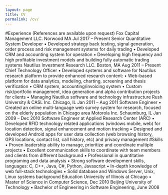 ```yaml
---
layout: page
title: CV
permalink: /cv/
---
```


#Experience (References are available upon request)
Fox Capital Management LLC. Norwood MA Jul 2017 – Present
Senior Quantitative System Developer
▪ Developed strategy back testing, signal generation, order process and risk management systems for daily trading
▪ Developed CRM and accounting system for operation
▪ Developing high frequency and high profitable investment models and building fully automatic trading systems
Nautilus Investment Research LLC. Boston, MA Aug 2011 – Present
Chief Technology Officer
▪ Developed systems and software for Nautilus research platform to provide enhanced research content:
• Web-based platform for data analytics, modeling, charting, screening and thesis verification
• CRM system, accounting/invoicing system
• Custom risk/portfolio management, idea generation and alpha contribution projects for clients
▪ Managing Nautilus software and technology infrastructure
Rush University & CASL Inc. Chicago, IL Jan 2011 – Aug 2011
Software Engineer
▪ Created an online multi-language web survey system for research, focused on the elderly population in Chicago area
Motorola Inc. Schaumburg, IL Jan 2009 – Dec 2010
Software Engineer at Applied Research Center (ARC)
▪ Developed RFID technology related applications (windows mobile, web) for location detection, signal enhancement and motion tracking
▪ Designed and developed Android apps for user data collection (web browsing history, GPS locations, contact list, call history, etc) and privacy management
#Skills
▪ Proven leadership ability to manage, prioritize and coordinate multiple projects
▪ Excellent communication skills to coordinate with team members and clients from different background
▪ Professional in quantitative programing and data analysis
▪ Strong software development skills, languages: C, C++, Java, C#, Python, Javascript
▪ In-depth knowledge of web full-stack technologies
▪ Solid database and Windows Server, Unix, Linux systems background
Education
University of Illinois at Chicago
▪ Master of Science in Computer Science, Dec 2010
Beijing University of Technology
▪ Bachelor of Engineering in Software Engineering, June 2008
